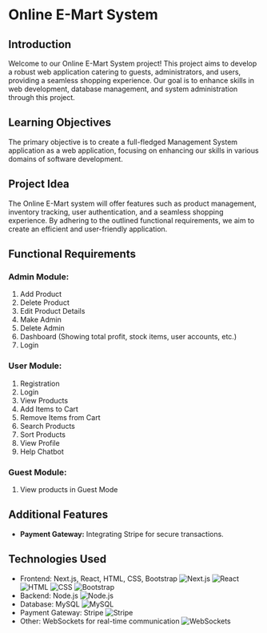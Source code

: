 # Online E-Mart System

## Introduction
Welcome to our Online E-Mart System project! This project aims to develop a robust web application catering to guests, administrators, and users, providing a seamless shopping experience. Our goal is to enhance skills in web development, database management, and system administration through this project.


## Learning Objectives
The primary objective is to create a full-fledged Management System application as a web application, focusing on enhancing our skills in various domains of software development.

## Project Idea
The Online E-Mart system will offer features such as product management, inventory tracking, user authentication, and a seamless shopping experience. By adhering to the outlined functional requirements, we aim to create an efficient and user-friendly application.

## Functional Requirements

### Admin Module:
1. Add Product
2. Delete Product
3. Edit Product Details
4. Make Admin
5. Delete Admin
6. Dashboard (Showing total profit, stock items, user accounts, etc.)
7. Login

### User Module:
1. Registration
2. Login
3. View Products
4. Add Items to Cart
5. Remove Items from Cart
6. Search Products
7. Sort Products
8. View Profile
9. Help Chatbot


### Guest Module:
1. View products in Guest Mode

## Additional Features
- **Payment Gateway:** Integrating Stripe for secure transactions.

## Technologies Used
- Frontend: Next.js, React, HTML, CSS, Bootstrap ![Next.js](https://img.icons8.com/color/48/000000/next.png) ![React](https://img.icons8.com/ultraviolet/40/000000/react.png) ![HTML](https://img.icons8.com/color/48/000000/html-5.png) ![CSS](https://img.icons8.com/color/48/000000/css3.png) ![Bootstrap](https://img.icons8.com/color/48/000000/bootstrap.png)
- Backend: Node.js ![Node.js](https://img.icons8.com/color/48/000000/nodejs.png)
- Database: MySQL ![MySQL](https://img.icons8.com/ios-filled/50/000000/mysql-logo.png)
- Payment Gateway: Stripe ![Stripe](https://img.icons8.com/color/48/000000/stripe.png)
- Other: WebSockets for real-time communication ![WebSockets](https://img.icons8.com/color/48/000000/websocket.png)



